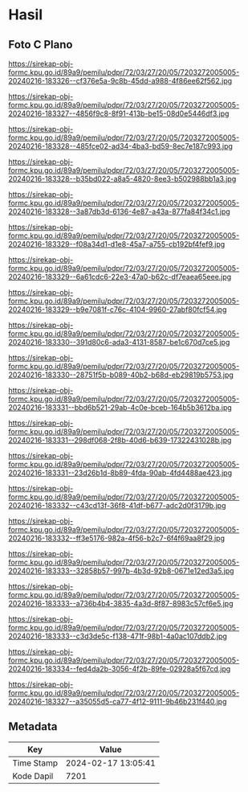 # Hasil

## Foto C Plano

https://sirekap-obj-formc.kpu.go.id/89a9/pemilu/pdpr/72/03/27/20/05/7203272005005-20240216-183326--cf376e5a-9c8b-45dd-a988-4f86ee62f562.jpg

https://sirekap-obj-formc.kpu.go.id/89a9/pemilu/pdpr/72/03/27/20/05/7203272005005-20240216-183327--4856f9c8-8f91-413b-be15-08d0e5446df3.jpg

https://sirekap-obj-formc.kpu.go.id/89a9/pemilu/pdpr/72/03/27/20/05/7203272005005-20240216-183328--485fce02-ad34-4ba3-bd59-8ec7e187c993.jpg

https://sirekap-obj-formc.kpu.go.id/89a9/pemilu/pdpr/72/03/27/20/05/7203272005005-20240216-183328--b35bd022-a8a5-4820-8ee3-b502988bb1a3.jpg

https://sirekap-obj-formc.kpu.go.id/89a9/pemilu/pdpr/72/03/27/20/05/7203272005005-20240216-183328--3a87db3d-6136-4e87-a43a-877fa84f34c1.jpg

https://sirekap-obj-formc.kpu.go.id/89a9/pemilu/pdpr/72/03/27/20/05/7203272005005-20240216-183329--f08a34d1-d1e8-45a7-a755-cb192bf4fef9.jpg

https://sirekap-obj-formc.kpu.go.id/89a9/pemilu/pdpr/72/03/27/20/05/7203272005005-20240216-183329--6a61cdc6-22e3-47a0-b62c-df7eaea65eee.jpg

https://sirekap-obj-formc.kpu.go.id/89a9/pemilu/pdpr/72/03/27/20/05/7203272005005-20240216-183329--b9e7081f-c76c-4104-9960-27abf80fcf54.jpg

https://sirekap-obj-formc.kpu.go.id/89a9/pemilu/pdpr/72/03/27/20/05/7203272005005-20240216-183330--391d80c6-ada3-4131-8587-be1c670d7ce5.jpg

https://sirekap-obj-formc.kpu.go.id/89a9/pemilu/pdpr/72/03/27/20/05/7203272005005-20240216-183330--28751f5b-b089-40b2-b68d-eb29819b5753.jpg

https://sirekap-obj-formc.kpu.go.id/89a9/pemilu/pdpr/72/03/27/20/05/7203272005005-20240216-183331--bbd6b521-29ab-4c0e-bceb-164b5b3612ba.jpg

https://sirekap-obj-formc.kpu.go.id/89a9/pemilu/pdpr/72/03/27/20/05/7203272005005-20240216-183331--298df068-2f8b-40d6-b639-17322431028b.jpg

https://sirekap-obj-formc.kpu.go.id/89a9/pemilu/pdpr/72/03/27/20/05/7203272005005-20240216-183331--23d26b1d-8b89-4fda-90ab-4fd4488ae423.jpg

https://sirekap-obj-formc.kpu.go.id/89a9/pemilu/pdpr/72/03/27/20/05/7203272005005-20240216-183332--c43cd13f-36f8-41df-b677-adc2d0f3179b.jpg

https://sirekap-obj-formc.kpu.go.id/89a9/pemilu/pdpr/72/03/27/20/05/7203272005005-20240216-183332--ff3e5176-982a-4f56-b2c7-6f4f69aa8f29.jpg

https://sirekap-obj-formc.kpu.go.id/89a9/pemilu/pdpr/72/03/27/20/05/7203272005005-20240216-183333--32858b57-997b-4b3d-92b8-0671e12ed3a5.jpg

https://sirekap-obj-formc.kpu.go.id/89a9/pemilu/pdpr/72/03/27/20/05/7203272005005-20240216-183333--a736b4b4-3835-4a3d-8f87-8983c57cf6e5.jpg

https://sirekap-obj-formc.kpu.go.id/89a9/pemilu/pdpr/72/03/27/20/05/7203272005005-20240216-183333--c3d3de5c-f138-471f-98b1-4a0ac107ddb2.jpg

https://sirekap-obj-formc.kpu.go.id/89a9/pemilu/pdpr/72/03/27/20/05/7203272005005-20240216-183334--fed4da2b-3056-4f2b-89fe-02928a5f67cd.jpg

https://sirekap-obj-formc.kpu.go.id/89a9/pemilu/pdpr/72/03/27/20/05/7203272005005-20240216-183327--a35055d5-ca77-4f12-9111-9b46b231f440.jpg


## Metadata

| Key        | Value               |
| ---------- | ------------------- |
| Time Stamp | 2024-02-17 13:05:41 |
| Kode Dapil | 7201                |



